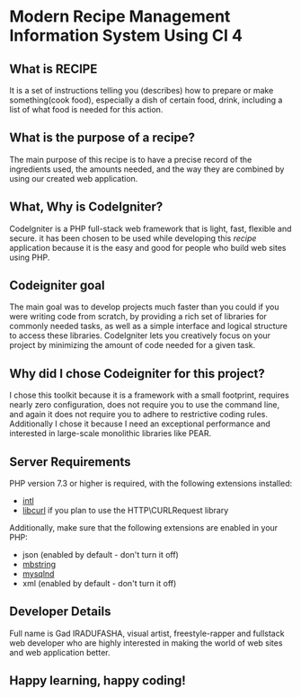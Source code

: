 # Modern Recipe Management Information System Using CI 4

## What is RECIPE

It is a set of instructions telling you (describes) how to prepare or make something(cook food), especially a dish of certain food, drink, including a list of what food is needed for this action.



## What is the purpose of a recipe?

The main purpose of this recipe is to have a precise record of the ingredients used, 
the amounts needed, and the way they are combined by using our created web application.


## What, Why is CodeIgniter?

CodeIgniter is a PHP full-stack web framework that is light, fast, flexible and secure.
it has been chosen to be used while developing this *recipe* application because it is the easy and good for people who build web sites using PHP. 



## Codeigniter goal

The main goal was to develop projects much faster than you could if you were writing code from scratch, by providing a rich set of libraries for commonly needed tasks, as well as a simple interface and logical structure to access these libraries. CodeIgniter lets you creatively focus on your project by minimizing the amount of code needed for a given task.



## Why did I chose Codeigniter for this project?

I chose this toolkit because it is a framework with a small footprint, requires nearly zero configuration, does not require you to use the command line, and again it does not require you to adhere to restrictive coding rules. Additionally I chose it because I need an exceptional performance and interested in large-scale monolithic libraries like PEAR.



## Server Requirements

PHP version 7.3 or higher is required, with the following extensions installed:
- [intl](http://php.net/manual/en/intl.requirements.php)
- [libcurl](http://php.net/manual/en/curl.requirements.php) 
if you plan to use the HTTP\CURLRequest library

Additionally, make sure that the following extensions are enabled in your PHP:

- json (enabled by default - don't turn it off)
- [mbstring](http://php.net/manual/en/mbstring.installation.php)
- [mysqlnd](http://php.net/manual/en/mysqlnd.install.php)
- xml (enabled by default - don't turn it off)


## Developer Details
Full name is Gad IRADUFASHA, visual artist, freestyle-rapper and fullstack web developer 
who are highly interested in making the world of web sites and web application better.

## Happy learning, happy coding!